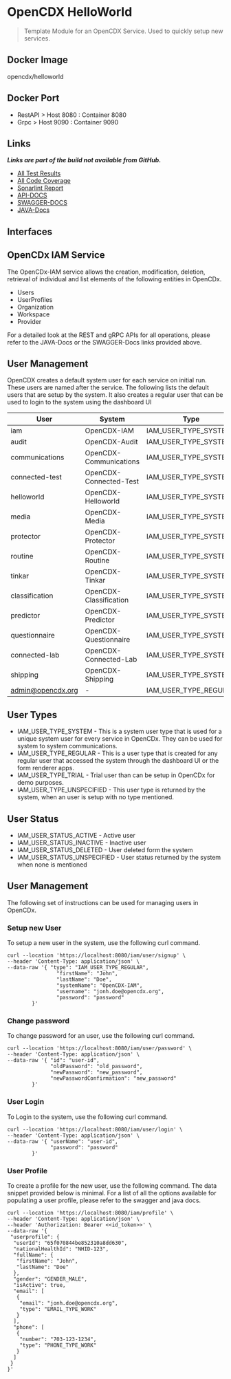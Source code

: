 # OpenCDX HelloWorld
> Template Module for an OpenCDX Service. Used to quickly setup new services.

## Docker Image
opencdx/helloworld

## Docker Port
- RestAPI > Host 8080 : Container 8080
- Grpc > Host 9090 : Container 9090

## Links
_**Links are part of the build not available from GitHub.**_
- [All Test Results](build/reports/tests/test/index.html)
- [All Code Coverage](build/reports/jacoco/test/html/index.html)
- [Sonarlint Report](build/reports/sonarlint/sonarlintMain.html)
- [API-DOCS](https://localhost:8080/iam/api-docs)
- [SWAGGER-DOCS](https://localhost:8080/iam/swagger-ui/index.html)
- [JAVA-Docs](https://localhost:8861/javadoc/cdx/opencdx/iam/package-summary.html)

## Interfaces

## OpenCDx IAM Service

The OpenCDx-IAM service allows the creation, modification, deletion, retrieval 
of individual and list elements of the following entities in OpenCDx.

- Users
- UserProfiles
- Organization
- Workspace
- Provider

For a detailed look at the REST and gRPC APIs for all operations, please refer 
to the JAVA-Docs or the SWAGGER-Docs links provided above.

## User Management

OpenCDX creates a default system user for each service on initial run. 
These users are named after the service. The following lists the default users that
are setup by the system. It also creates a regular user that can be used to 
login to the system using the dashboard UI

| User              | System                 | Type                  |
|-------------------|------------------------|-----------------------|
| iam               | OpenCDX-IAM            | IAM_USER_TYPE_SYSTEM  |
| audit             | OpenCDX-Audit          | IAM_USER_TYPE_SYSTEM  |
| communications    | OpenCDX-Communications | IAM_USER_TYPE_SYSTEM  |
| connected-test    | OpenCDX-Connected-Test | IAM_USER_TYPE_SYSTEM  |
| helloworld        | OpenCDX-Helloworld     | IAM_USER_TYPE_SYSTEM  |
| media             | OpenCDX-Media          | IAM_USER_TYPE_SYSTEM  |
| protector         | OpenCDX-Protector      | IAM_USER_TYPE_SYSTEM  |
| routine           | OpenCDX-Routine        | IAM_USER_TYPE_SYSTEM  |
| tinkar            | OpenCDX-Tinkar         | IAM_USER_TYPE_SYSTEM  |
| classification    | OpenCDX-Classification | IAM_USER_TYPE_SYSTEM  |
| predictor         | OpenCDX-Predictor      | IAM_USER_TYPE_SYSTEM  |
| questionnaire     | OpenCDX-Questionnaire  | IAM_USER_TYPE_SYSTEM  |
| connected-lab     | OpenCDX-Connected-Lab  | IAM_USER_TYPE_SYSTEM  |
| shipping          | OpenCDX-Shipping       | IAM_USER_TYPE_SYSTEM  |
| admin@opencdx.org | -                      | IAM_USER_TYPE_REGULAR |

## User Types
- IAM_USER_TYPE_SYSTEM - This is a system user type that is used for a unique system user 
for every service in OpenCDx. They can be used for system to system communications.
- IAM_USER_TYPE_REGULAR - This is a user type that is created for any regular user that 
accessed the system through the dashboard UI or the form renderer apps.
- IAM_USER_TYPE_TRIAL - Trial user than can be setup in OpenCDx for demo purposes.
- IAM_USER_TYPE_UNSPECIFIED - This user type is returned by the system, when an user is 
setup with no type mentioned.

## User Status
- IAM_USER_STATUS_ACTIVE - Active user
- IAM_USER_STATUS_INACTIVE - Inactive user
- IAM_USER_STATUS_DELETED - User deleted form the system
- IAM_USER_STATUS_UNSPECIFIED - User status returned by the system when none is mentioned

## User Management
The following set of instructions can be used for managing users in OpenCDx. 

### Setup new User
To setup a new user in the system, use the following curl command.
```
curl --location 'https://localhost:8080/iam/user/signup' \
--header 'Content-Type: application/json' \
--data-raw '{ "type": "IAM_USER_TYPE_REGULAR",
                "firstName": "John",
                "lastName": "Doe",
                "systemName": "OpenCDX-IAM",
                "username": "jonh.doe@opencdx.org",
                "password": "password"
        }'
```

### Change password
To change password for an user, use the following curl command.
```
curl --location 'https://localhost:8080/iam/user/password' \
--header 'Content-Type: application/json' \
--data-raw '{ "id": "user-id",
              "oldPassword": "old_password",
              "newPassword": "new_password",
              "newPasswordConfirmation": "new_password"
        }'
```

### User Login
To Login to the system, use the following curl command.
```
curl --location 'https://localhost:8080/iam/user/login' \
--header 'Content-Type: application/json' \
--data-raw '{ "userName": "user-id",
              "password": "password"
        }'
```

### User Profile
To create a profile for the new user, use the following command. The data snippet provided below 
is minimal. For a list of all the options available for populating a user profile, please refer
to the swagger and java docs.
```
curl --location 'https://localhost:8080/iam/profile' \
--header 'Content-Type: application/json' \
--header 'Authorization: Bearer <<id_token>>' \
--data-raw '{
 "userprofile": {
  "userId": "65f070844be852310a8dd630",
  "nationalHealthId": "NHID-123",
  "fullName": {
   "firstName": "John",
   "lastName": "Doe"
  },
  "gender": "GENDER_MALE",
  "isActive": true,
  "email": [ 
   {
    "email": "jonh.doe@opencdx.org",
    "type": "EMAIL_TYPE_WORK"
   }
  ],
  "phone": [
   {
    "number": "703-123-1234",
    "type": "PHONE_TYPE_WORK"
   }
  ]
 }
}'
```
